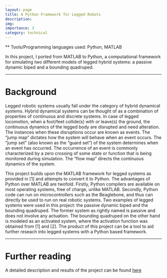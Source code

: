 ```yaml
---
layout: page
title: A Python Framework for Legged Robots
description: 
img:
importance: 3
category: technical
---
```


** Tools/Programming languages used: Python, MATLAB

In this project, I ported from MATLAB to Python, a computational framework for simulating two different models of legged hybrid systems: a passive dynamic biped and a bounding quadruped. 


<hr>

# Background 

Legged robotic systems usually fall under the category of hybrid dynamical systems. Hybrid dynamical systems can be thought of as a combination of properties of continuous and discrete
systems. In case of legged locomotion, when a foot/feet collide(s) with or leave(s) the ground, the continuous dynamics of the legged body are disrupted and need alteration. The instances when these disruptions occur are known as events.
The “jump map” dictates how the system will behave when an event occurs. The “jump set” (also known as the “guard set”) of the system determines when an event has occurred. The occurrence of an event is commonly characterized by a zero crossing of some state or function that is being monitored during simulation. The “flow map” directs the continuous dynamics of the system.

This project builds upon the MATLAB framework for legged systems as provided in [1] and attempts to convert it to Python. The advantages of Python over MATLAB are twofold.
Firstly, Python compilers are available on most operating systems, free of charge, unlike MATLAB. Secondly, Python code can run on microcontrollers such as the Beaglebone, and thus can directly be used to run on real robotic systems. Two
examples of legged systems were used in this project: the passive dynamic biped and the bounding quadruped. The former system as rightly named is passive and does not involve any actuation. The bounding quadruped on the other hand is
modeled as an activated system, where the activation function was obtained from [1] and [2]. The product of this project can be a tool to aid further reseach into legged systems with a Python based framework. 

<hr>

# Further reading

A detailed description and results of the project can be found <a href = "{{ site.baseurl }}/assets/pdf/546_Hybrid_Systems.pdf">here</a>